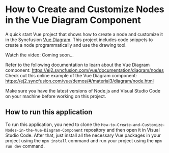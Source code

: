 # How to Create and Customize Nodes in the Vue Diagram Component

A quick start Vue project that shows how to create a node and customize it in the Syncfusion [Vue Diagram]( https://www.syncfusion.com/vue-components/vue-diagram?utm_source=github&utm_medium=listing&utm_campaign=vue-diagram-nodes-sample). This project includes code snippets to create a node programmatically and use the drawing tool.

Watch the video: Coming soon…

Refer to the following documentation to learn about the Vue Diagram component: https://ej2.syncfusion.com/vue/documentation/diagram/nodes
Check out this online example of the Vue Diagram component: https://ej2.syncfusion.com/vue/demos/#/material3/diagram/node.html

Make sure you have the latest versions of Node.js and Visual Studio Code on your machine before working on this project.

## How to run this application
To run this application, you need to clone the `How-to-Create-and-Customize-Nodes-in-the-Vue-Diagram-Component` repository and then open it in Visual Studio Code. After that, just install all the necessary Vue packages in your project using the `npm install` command and run your project using the `npm run dev` command.
